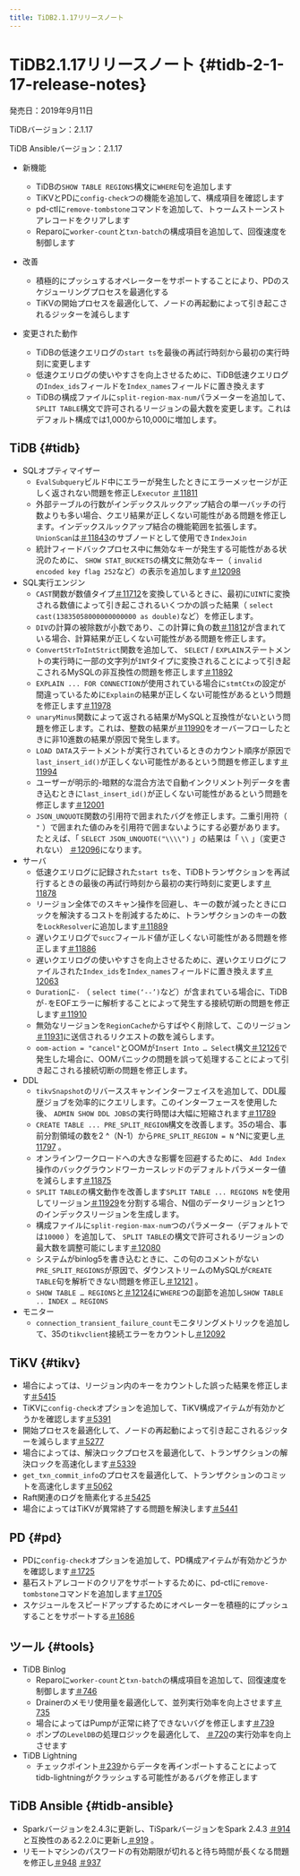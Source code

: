 ```yaml
---
title: TiDB2.1.17リリースノート
---
```


# TiDB2.1.17リリースノート {#tidb-2-1-17-release-notes}

発売日：2019年9月11日

TiDBバージョン：2.1.17

TiDB Ansibleバージョン：2.1.17

-   新機能
    -   TiDBの`SHOW TABLE REGIONS`構文に`WHERE`句を追加します
    -   TiKVとPDに`config-check`つの機能を追加して、構成項目を確認します
    -   pd-ctlに`remove-tombstone`コマンドを追加して、トゥームストーンストアレコードをクリアします
    -   Reparoに`worker-count`と`txn-batch`の構成項目を追加して、回復速度を制御します

-   改善
    -   積極的にプッシュするオペレーターをサポートすることにより、PDのスケジューリングプロセスを最適化する
    -   TiKVの開始プロセスを最適化して、ノードの再起動によって引き起こされるジッターを減らします

-   変更された動作
    -   TiDBの低速クエリログの`start ts`を最後の再試行時刻から最初の実行時刻に変更します
    -   低速クエリログの使いやすさを向上させるために、TiDB低速クエリログの`Index_ids`フィールドを`Index_names`フィールドに置き換えます
    -   TiDBの構成ファイルに`split-region-max-num`パラメーターを追加して、 `SPLIT TABLE`構文で許可されるリージョンの最大数を変更します。これはデフォルト構成では1,000から10,000に増加します。

## TiDB {#tidb}

-   SQLオプティマイザー
    -   `EvalSubquery`ビルド中にエラーが発生したときにエラーメッセージが正しく返されない問題を修正し`Executor` [＃11811](https://github.com/pingcap/tidb/pull/11811)
    -   外部テーブルの行数がインデックスルックアップ結合の単一バッチの行数よりも多い場合、クエリ結果が正しくない可能性がある問題を修正します。インデックスルックアップ結合の機能範囲を拡張します。 `UnionScan`は[＃11843](https://github.com/pingcap/tidb/pull/11843)のサブノードとして使用でき`IndexJoin`
    -   統計フィードバックプロセス中に無効なキーが発生する可能性がある状況のために、 `SHOW STAT_BUCKETS`の構文に無効なキー（ `invalid encoded key flag 252`など）の表示を追加します[＃12098](https://github.com/pingcap/tidb/pull/12098)
-   SQL実行エンジン
    -   `CAST`関数が数値タイプ[＃11712](https://github.com/pingcap/tidb/pull/11712)を変換しているときに、最初に`UINT`に変換される数値によって引き起こされるいくつかの誤った結果（ `select cast(13835058000000000000 as double)`など）を修正します。
    -   `DIV`の計算の被除数が小数であり、この計算に負の数[＃11812](https://github.com/pingcap/tidb/pull/11812)が含まれている場合、計算結果が正しくない可能性がある問題を修正します。
    -   `ConvertStrToIntStrict`関数を追加して、 `SELECT` / `EXPLAIN`ステートメントの実行時に一部の文字列が`INT`タイプに変換されることによって引き起こされるMySQLの非互換性の問題を修正します[＃11892](https://github.com/pingcap/tidb/pull/11892)
    -   `EXPLAIN ... FOR CONNECTION`が使用されている場合に`stmtCtx`の設定が間違っているために`Explain`の結果が正しくない可能性があるという問題を修正します[＃11978](https://github.com/pingcap/tidb/pull/11978)
    -   `unaryMinus`関数によって返される結果がMySQLと互換性がないという問題を修正します。これは、整数の結果が[＃11990](https://github.com/pingcap/tidb/pull/11990)をオーバーフローしたときに非10進数の結果が原因で発生します。
    -   `LOAD DATA`ステートメントが実行されているときのカウント順序が原因で`last_insert_id()`が正しくない可能性があるという問題を修正します[＃11994](https://github.com/pingcap/tidb/pull/11994)
    -   ユーザーが明示的-暗黙的な混合方法で自動インクリメント列データを書き込むときに`last_insert_id()`が正しくない可能性があるという問題を修正します[＃12001](https://github.com/pingcap/tidb/pull/12001)
    -   `JSON_UNQUOTE`関数の引用符で囲まれたバグを修正します。二重引用符（ `"` ）で囲まれた値のみを引用符で囲まないようにする必要があります。たとえば、「 `SELECT JSON_UNQUOTE("\\\\")` 」の結果は「 `\\` 」（変更されない） [＃12096](https://github.com/pingcap/tidb/pull/12096)になります。
-   サーバ
    -   低速クエリログに記録された`start ts`を、TiDBトランザクションを再試行するときの最後の再試行時刻から最初の実行時刻に変更します[＃11878](https://github.com/pingcap/tidb/pull/11878)
    -   リージョン全体でのスキャン操作を回避し、キーの数が減ったときにロックを解決するコストを削減するために、トランザクションのキーの数を`LockResolver`に追加します[＃11889](https://github.com/pingcap/tidb/pull/11889)
    -   遅いクエリログで`succ`フィールド値が正しくない可能性がある問題を修正します[＃11886](https://github.com/pingcap/tidb/pull/11886)
    -   遅いクエリログの使いやすさを向上させるために、遅いクエリログにファイルされた`Index_ids`を`Index_names`フィールドに置き換えます[＃12063](https://github.com/pingcap/tidb/pull/12063)
    -   `Duration`に`-` （ `select time(‘--’)`など）が含まれている場合に、TiDBが`-`をEOFエラーに解析することによって発生する接続切断の問題を修正します[＃11910](https://github.com/pingcap/tidb/pull/11910)
    -   無効なリージョンを`RegionCache`からすばやく削除して、このリージョン[＃11931](https://github.com/pingcap/tidb/pull/11931)に送信されるリクエストの数を減らします。
    -   `oom-action = "cancel"`とOOMが`Insert Into … Select`構文[＃12126](https://github.com/pingcap/tidb/pull/12126)で発生した場合に、OOMパニックの問題を誤って処理することによって引き起こされる接続切断の問題を修正します。
-   DDL
    -   `tikvSnapshot`のリバーススキャンインターフェイスを追加して、DDL履歴ジョブを効率的にクエリします。このインターフェースを使用した後、 `ADMIN SHOW DDL JOBS`の実行時間は大幅に短縮されます[＃11789](https://github.com/pingcap/tidb/pull/11789)
    -   `CREATE TABLE ... PRE_SPLIT_REGION`構文を改善します。35の場合、事前分割領域の数を2 ^（N-1）から`PRE_SPLIT_REGION = N` ^Nに変更し[＃11797](https://github.com/pingcap/tidb/pull/11797/files) 。
    -   オンラインワークロードへの大きな影響を回避するために、 `Add Index`操作のバックグラウンドワーカースレッドのデフォルトパラメーター値を減らします[＃11875](https://github.com/pingcap/tidb/pull/11875)
    -   `SPLIT TABLE`の構文動作を改善します`SPLIT TABLE ... REGIONS N`を使用してリージョン[＃11929](https://github.com/pingcap/tidb/pull/11929)を分割する場合、N個のデータリージョンと1つのインデックスリージョンを生成します。
    -   構成ファイルに`split-region-max-num`つのパラメーター（デフォルトでは`10000` ）を追加して、 `SPLIT TABLE`の構文で許可されるリージョンの最大数を調整可能にします[＃12080](https://github.com/pingcap/tidb/pull/12080)
    -   システムがbinlog5を書き込むときに、この句のコメントがない`PRE_SPLIT_REGIONS`が原因で、ダウンストリームのMySQLが`CREATE TABLE`句を解析できない問題を修正し[＃12121](https://github.com/pingcap/tidb/pull/12121) 。
    -   `SHOW TABLE … REGIONS`と[＃12124](https://github.com/pingcap/tidb/pull/12124)に`WHERE`つの副節を追加し`SHOW TABLE .. INDEX … REGIONS`
-   モニター
    -   `connection_transient_failure_count`モニタリングメトリックを追加して、35の`tikvclient`接続エラーをカウントし[＃12092](https://github.com/pingcap/tidb/pull/12092)

## TiKV {#tikv}

-   場合によっては、リージョン内のキーをカウントした誤った結果を修正します[＃5415](https://github.com/tikv/tikv/pull/5415)
-   TiKVに`config-check`オプションを追加して、TiKV構成アイテムが有効かどうかを確認します[＃5391](https://github.com/tikv/tikv/pull/5391)
-   開始プロセスを最適化して、ノードの再起動によって引き起こされるジッターを減らします[＃5277](https://github.com/tikv/tikv/pull/5277)
-   場合によっては、解決ロックプロセスを最適化して、トランザクションの解決ロックを高速化します[＃5339](https://github.com/tikv/tikv/pull/5339)
-   `get_txn_commit_info`のプロセスを最適化して、トランザクションのコミットを高速化します[＃5062](https://github.com/tikv/tikv/pull/5062)
-   Raft関連のログを簡素化する[＃5425](https://github.com/tikv/tikv/pull/5425)
-   場合によってはTiKVが異常終了する問題を解決します[＃5441](https://github.com/tikv/tikv/pull/5441)

## PD {#pd}

-   PDに`config-check`オプションを追加して、PD構成アイテムが有効かどうかを確認します[＃1725](https://github.com/pingcap/pd/pull/1725)
-   墓石ストアレコードのクリアをサポートするために、pd-ctlに`remove-tombstone`コマンドを追加します[＃1705](https://github.com/pingcap/pd/pull/1705)
-   スケジュールをスピードアップするためにオペレーターを積極的にプッシュすることをサポートする[＃1686](https://github.com/pingcap/pd/pull/1686)

## ツール {#tools}

-   TiDB Binlog
    -   Reparoに`worker-count`と`txn-batch`の構成項目を追加して、回復速度を制御します[＃746](https://github.com/pingcap/tidb-binlog/pull/746)
    -   Drainerのメモリ使用量を最適化して、並列実行効率を向上させます[＃735](https://github.com/pingcap/tidb-binlog/pull/735)
    -   場合によってはPumpが正常に終了できないバグを修正します[＃739](https://github.com/pingcap/tidb-binlog/pull/739)
    -   ポンプの`LevelDB`の処理ロジックを最適化して、 [＃720](https://github.com/pingcap/tidb-binlog/pull/720)の実行効率を向上させます
-   TiDB Lightning
    -   チェックポイント[＃239](https://github.com/pingcap/tidb-lightning/pull/239)からデータを再インポートすることによってtidb-lightningがクラッシュする可能性があるバグを修正します

## TiDB Ansible {#tidb-ansible}

-   Sparkバージョンを2.4.3に更新し、TiSparkバージョンをSpark 2.4.3 [＃914](https://github.com/pingcap/tidb-ansible/pull/914)と互換性のある2.2.0に更新し[＃919](https://github.com/pingcap/tidb-ansible/pull/927) 。
-   リモートマシンのパスワードの有効期限が切れると待ち時間が長くなる問題を修正し[＃948](https://github.com/pingcap/tidb-ansible/pull/948) [＃937](https://github.com/pingcap/tidb-ansible/pull/937)
